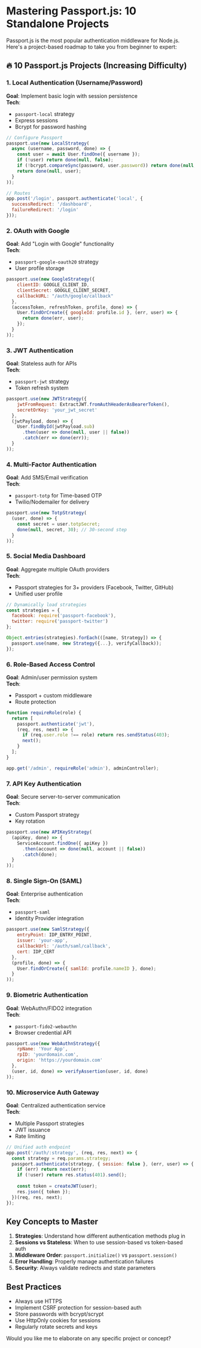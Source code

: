 # **Mastering Passport.js: 10 Standalone Projects**

Passport.js is the most popular authentication middleware for Node.js. Here's a project-based roadmap to take you from beginner to expert:

## **🔥 10 Passport.js Projects (Increasing Difficulty)**

### **1. Local Authentication (Username/Password)**
**Goal**: Implement basic login with session persistence  
**Tech**:  
- `passport-local` strategy  
- Express sessions  
- Bcrypt for password hashing  

```javascript
// Configure Passport
passport.use(new LocalStrategy(
  async (username, password, done) => {
    const user = await User.findOne({ username });
    if (!user) return done(null, false);
    if (!bcrypt.compareSync(password, user.password)) return done(null, false);
    return done(null, user);
  }
));

// Routes
app.post('/login', passport.authenticate('local', {
  successRedirect: '/dashboard',
  failureRedirect: '/login'
}));
```

### **2. OAuth with Google**
**Goal**: Add "Login with Google" functionality  
**Tech**:  
- `passport-google-oauth20` strategy  
- User profile storage  

```javascript
passport.use(new GoogleStrategy({
    clientID: GOOGLE_CLIENT_ID,
    clientSecret: GOOGLE_CLIENT_SECRET,
    callbackURL: "/auth/google/callback"
  },
  (accessToken, refreshToken, profile, done) => {
    User.findOrCreate({ googleId: profile.id }, (err, user) => {
      return done(err, user);
    });
  }
));
```

### **3. JWT Authentication**
**Goal**: Stateless auth for APIs  
**Tech**:  
- `passport-jwt` strategy  
- Token refresh system  

```javascript
passport.use(new JWTStrategy({
    jwtFromRequest: ExtractJWT.fromAuthHeaderAsBearerToken(),
    secretOrKey: 'your_jwt_secret'
  },
  (jwtPayload, done) => {
    User.findById(jwtPayload.sub)
      .then(user => done(null, user || false))
      .catch(err => done(err));
  }
));
```

### **4. Multi-Factor Authentication**
**Goal**: Add SMS/Email verification  
**Tech**:  
- `passport-totp` for Time-based OTP  
- Twilio/Nodemailer for delivery  

```javascript
passport.use(new TotpStrategy(
  (user, done) => {
    const secret = user.totpSecret;
    done(null, secret, 30); // 30-second step
  }
));
```

### **5. Social Media Dashboard**
**Goal**: Aggregate multiple OAuth providers  
**Tech**:  
- Passport strategies for 3+ providers (Facebook, Twitter, GitHub)  
- Unified user profile  

```javascript
// Dynamically load strategies
const strategies = {
  facebook: require('passport-facebook'),
  twitter: require('passport-twitter')
};

Object.entries(strategies).forEach(([name, Strategy]) => {
  passport.use(name, new Strategy({...}, verifyCallback));
});
```

### **6. Role-Based Access Control**
**Goal**: Admin/user permission system  
**Tech**:  
- Passport + custom middleware  
- Route protection  

```javascript
function requireRole(role) {
  return [
    passport.authenticate('jwt'),
    (req, res, next) => {
      if (req.user.role !== role) return res.sendStatus(403);
      next();
    }
  ];
}

app.get('/admin', requireRole('admin'), adminController);
```

### **7. API Key Authentication**
**Goal**: Secure server-to-server communication  
**Tech**:  
- Custom Passport strategy  
- Key rotation  

```javascript
passport.use(new APIKeyStrategy(
  (apiKey, done) => {
    ServiceAccount.findOne({ apiKey })
      .then(account => done(null, account || false))
      .catch(done);
  }
));
```

### **8. Single Sign-On (SAML)**
**Goal**: Enterprise authentication  
**Tech**:  
- `passport-saml`  
- Identity Provider integration  

```javascript
passport.use(new SamlStrategy({
    entryPoint: IDP_ENTRY_POINT,
    issuer: 'your-app',
    callbackUrl: '/auth/saml/callback',
    cert: IDP_CERT
  },
  (profile, done) => {
    User.findOrCreate({ samlId: profile.nameID }, done);
  }
));
```

### **9. Biometric Authentication**
**Goal**: WebAuthn/FIDO2 integration  
**Tech**:  
- `passport-fido2-webauthn`  
- Browser credential API  

```javascript
passport.use(new WebAuthnStrategy({
    rpName: 'Your App',
    rpID: 'yourdomain.com',
    origin: 'https://yourdomain.com'
  },
  (user, id, done) => verifyAssertion(user, id, done)
));
```

### **10. Microservice Auth Gateway**
**Goal**: Centralized authentication service  
**Tech**:  
- Multiple Passport strategies  
- JWT issuance  
- Rate limiting  

```javascript
// Unified auth endpoint
app.post('/auth/:strategy', (req, res, next) => {
  const strategy = req.params.strategy;
  passport.authenticate(strategy, { session: false }, (err, user) => {
    if (err) return next(err);
    if (!user) return res.status(401).send();
    
    const token = createJWT(user);
    res.json({ token });
  })(req, res, next);
});
```

## **Key Concepts to Master**
1. **Strategies**: Understand how different authentication methods plug in
2. **Sessions vs Stateless**: When to use session-based vs token-based auth
3. **Middleware Order**: `passport.initialize()` vs `passport.session()`
4. **Error Handling**: Properly manage authentication failures
5. **Security**: Always validate redirects and state parameters

## **Best Practices**
- Always use HTTPS
- Implement CSRF protection for session-based auth
- Store passwords with bcrypt/scrypt
- Use HttpOnly cookies for sessions
- Regularly rotate secrets and keys

Would you like me to elaborate on any specific project or concept?